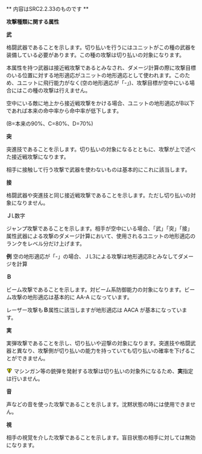 ** 内容はSRC2.2.33のものです **

**攻撃種類に関する属性**

**武**

格闘武器であることを示します。切り払いを行うにはユニットがこの種の武器を装備している必要があります。この種の攻撃は切り払いの対象になります。

本属性を持つ武器は接近戦攻撃であるとみなされ、ダメージ計算の際に攻撃目標のいる位置に対する地形適応がユニットの地形適応として使われます。このため、ユニットに飛行能力がなく(空の地形適応が「-」)、攻撃目標が空中にいる場合にはこの種の攻撃は行えません。

空中にいる敵に地上から接近戦攻撃をかける場合、ユニットの地形適応がB以下であれば本来の命中率から命中率が低下します。

(B=本来の90%、C=80%、D=70%)

**突**

突進技であることを示します。切り払いの対象になるとともに、攻撃が上で述べた接近戦攻撃になります。

相手に接触して行う攻撃で武器を使わないものは基本的にこれに該当します。

**接**

格闘武器や突進技と同じ接近戦攻撃であることを示します。ただし切り払いの対象になりません。

**Ｊ**L数字

ジャンプ攻撃であることを示します。相手が空中にいる場合、「武」「突」「接」属性武器による攻撃のダメージ計算において、使用されるユニットの地形適応のランクをレベル分だけ上げます。

**例** 空の地形適応が「-」の場合、ＪL3による攻撃は地形適応Bとみなしてダメージを計算

**Ｂ**

ビーム攻撃であることを示します。対ビーム系防御能力の対象になります。ビーム攻撃の地形適応は基本的に AA-A になっています。

レーザー攻撃も**Ｂ**属性に該当しますが地形適応は AACA が基本になっています。

**実**

実弾攻撃であることを示し、切り払いや迎撃の対象になります。突進技や格闘武器と異なり、攻撃側が切り払いの能力を持っていても切り払いの確率を下げることができません。

![](../images/bm0.gif) マシンガン等の銃弾を発射する攻撃は切り払いの対象外になるため、**実**指定は行いません。

**音**

声などの音を使った攻撃であることを示します。沈黙状態の時には使用できません。

**視**

相手の視覚を介した攻撃であることを示します。盲目状態の相手に対しては無効になります。
